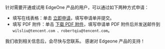 针对需要开通或试用 EdgeOne 产品的用户，可以通过如下两种方式申请：
- 填写在线表格：单击 [立即申请](https://cloud.tencent.com/apply/p/8ch68f3csji)，填写申请单并提交。 
- 填写 PDF 附件：单击 [下载 PDF 附件](https://questionnaire-1258043528.cos.ap-guangzhou.myqcloud.com/EO%20%E5%AE%A2%E6%88%B7%E4%BF%A1%E6%81%AF%E6%94%B6%E9%9B%86%E8%A1%A8%200818.pdf)，填写申请单 PDF 附件后并发送邮件到 `wilsliu@tencent.com 、robertqiu@tencent.com`。

我们收到相关信息后，会尽快与您联系。 感谢对 Edgeone 产品的支持！
